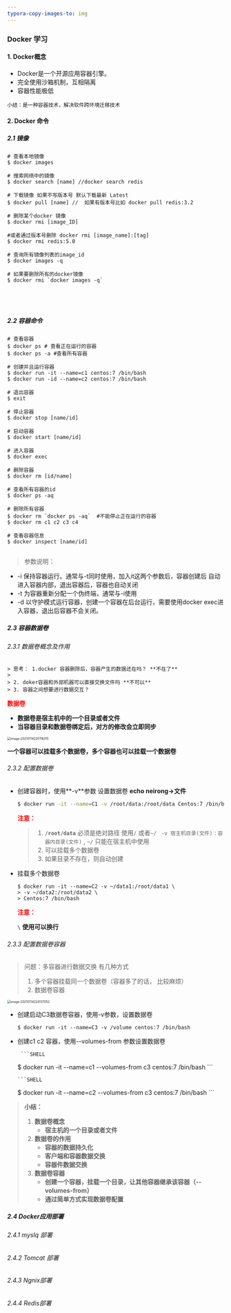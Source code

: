 ```yaml
---
typora-copy-images-to: img
---
```


### Docker 学习

#### 1. Docker概念

+ Docker是一个开源应用容器引擎。
+ 完全使用沙箱机制，互相隔离
+ 容器性能极低

```小结：是一种容器技术，解决软件跨环境迁移技术```

#### 2. Docker 命令

##### 2.1 镜像

```shell
# 查看本地镜像
$ docker images

# 搜索网络中的镜像
$ docker search [name] //docker search redis

# 下载镜像 如果不写版本号 默认下载最新 Latest
$ docker pull [name] //  如果有版本号比如 docker pull redis:3.2 

# 删除某个docker 镜像
$ docker rmi [image_ID] 

#或者通过版本号删除 docker rmi [image_name]:[tag]
$ docker rmi redis:5.0

# 查询所有镜像列表的image_id
$ docker images -q

# 如果要删除所有的docker镜像
$ docker rmi `docker images -q`





```

##### 2.2 容器命令

```shell
# 查看容器
$ docker ps # 查看正在运行的容器
$ docker ps -a #查看所有容器

# 创建并且运行容器
$ docker run -it --name=c1 centos:7 /bin/bash 
$ docker run -id --name=c2 centos:7 /bin/bash

# 退出容器
$ exit

# 停止容器
$ docker stop [name/id]

# 启动容器
$ docker start [name/id]

# 进入容器
$ docker exec

# 删除容器
$ docker rm [id/name]

# 查看所有容器的id
$ docker ps -aq

# 删除所有容器
$ docker rm `docker ps -aq`  #不能停止正在运行的容器
$ docker rm c1 c2 c3 c4

# 查看容器信息
$ docker inspect [name/id]


```

> 参数说明：

+ -i 保持容器运行。通常与-t同时使用，加入it这两个参数后，容器创建后 自动进入容器内部，退出容器后，容器也自动关闭
+ -t 为容器重新分配一个伪终端，通常与-i使用
+ -d 以守护模式运行容器，创建一个容器在后台运行，需要使用docker exec进入容器，退出后容器不会关闭。

##### 2.3 容器数据卷

###### 2.3.1 数据卷概念及作用

	> 思考： 1.docker 容器删除后，容器产生的数据还在吗？ **不在了**
	>
	> 2. doker容器和外部机器可以直接交换文件吗 **不可以**
	> 3. 容器之间想要进行数据交互？

  <font color='red'>**数据卷**</font>

+ **数据卷是宿主机中的一个目录或者文件**
+ **当容器目录和数据卷绑定后，对方的修改会立即同步**

<img src="https://github.com/ddfoever/docker-learning/blob/master/img/image-20210114220116315.png" alt="image-20210114220116315" style="zoom:50%;" />



**一个容器可以挂载多个数据卷，多个容器也可以挂载一个数据卷**

###### 2.3.2  配置数据卷

+ 创建容器时，使用**-v**参数 设置数据卷 **echo  neirong->文件**

  ```sh
  $ docker run -it --name=C1 -v /root/data:/root/data Centos:7 /bin/bash
  ```

  <font color='red'>**注意：**</font>

  > 1. **`/root/data`** 必须是绝对路径 使用`/` 或者`~/ ` `-v 宿主机目录(文件)：容器内目录(文件)` ,  `~/` 只能在宿主机中使用
  > 2. 可以挂载多个数据卷
  > 3. 如果目录不存在，则自动创建

+ 挂载多个数据卷

  ```shell
  $ docker run -it --name=C2 -v ~/data1:/root/data1 \
  > -v ~/data2:/root/data2 \
  > Centos:7 /bin/bash
  ```

  <font color='red'> **注意：**</font>

  `\` **使用可以换行**

###### 2.3.3 配置数据卷容器

> 问题：多容器进行数据交换  有几种方式
>
> 1. 多个容器挂载同一个数据卷（容器多了的话， 比较麻烦）
> 2. 数据卷容器

<img src="https://github.com/ddfoever/docker-learning/blob/master/img/image-20210114224137052.png" alt="image-20210114224137052" style="zoom:50%;" />

+ 创建启动C3数据卷容器，使用-v参数，设置数据卷

  ```SHELL
  $ docker run -it --name=C3 -v /volume centos:7 /bin/bash
  ```

+ 创建c1 c2 容器，使用--volumes-from 参数设置数据卷

       ```SHELL
  $ docker run -it --name=c1 --volumes-from c3 centos:7 /bin/bash
       ```

      ```SHELL
  $ docker run -it --name=c2 --volumes-from c3 centos:7 /bin/bash
      ```

> **小结：**
>
> 1. **数据卷概念**
>    + **宿主机的一个目录或者文件**
> 2. **数据卷的作用**
>    - **容器的数据持久化**
>    - **客户端和容器数据交换**
>    - **容器件数据交换**
> 3. **数据卷容器**
>    + **创建一个容器，挂载一个目录，让其他容器继承该容器（--volumes-from）**
>    + **通过简单方式实现数据卷配置** 	

##### 2.4 Docker应用部署

###### 2.4.1 myslq 部署

###### 2.4.2 Tomcat 部署

###### 2.4.3 Ngnix部署

###### 2.4.4 Redis部署



